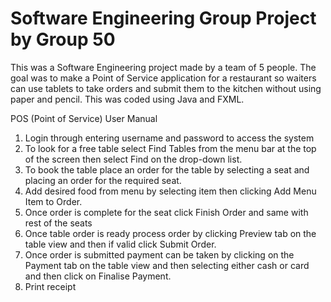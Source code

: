 # Software Engineering Group Project by Group 50
This was a Software Engineering project made by a team of 5 people. The goal was to make a Point of Service application for a restaurant so waiters can use tablets to take orders
and submit them to the kitchen without using paper and pencil. This was coded using Java and FXML.

POS (Point of Service) User Manual

1) Login through entering username and password to access the system 
2) To look for a free table select Find Tables from the menu bar at the top of the screen then select Find on the drop-down list.
3) To book the table place an order for the table by selecting a seat and placing an order for the required seat. 
4) Add desired food from menu by selecting item then clicking Add Menu Item to Order.
5) Once order is complete for the seat click Finish Order and same with rest of the seats
6) Once table order is ready process order by clicking Preview tab on the table view and then if valid click Submit Order.
7) Once order is submitted payment can be taken by clicking on the Payment tab on the table view and then selecting either cash or card and then click on Finalise Payment. 
8) Print receipt  
